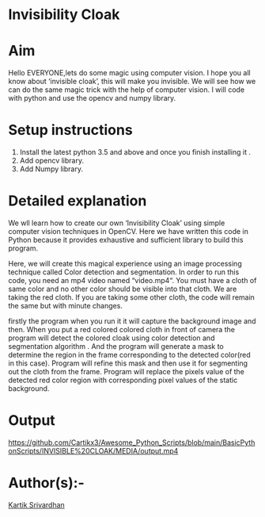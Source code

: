 # Invisibility Cloak

# Aim
  Hello EVERYONE,lets do some magic using computer vision. I hope you all know about ‘invisible cloak’, this will make you invisible. We will see how we can do the same magic       trick   with the help of computer vision. I will code with python and use the opencv and numpy library.
  
# Setup instructions
  
  1. Install the latest python 3.5 and above and once you finish installing it .
  2. Add opencv library.
  3. Add Numpy library.
  
# Detailed explanation
  
  We wll learn how to create our own ‘Invisibility Cloak’ using simple computer vision techniques in OpenCV. Here we have written this code in Python because it provides             exhaustive and sufficient library to build this program.

  Here, we will create this magical experience using an image processing technique called Color detection and segmentation. In order to run this code, you need an mp4 video named   “video.mp4“. You must have a cloth of same color and no other color should be visible into that cloth. We are taking the red cloth. If you are taking some other cloth, the code   will remain the same but with minute changes.
  
  firstly the program when you run it it will capture the background image and then. When you put a red colored colored cloth in front of camera the program will detect the colored cloak using color detection and segmentation algorithm . And the program will generate a mask to determine the region in the frame corresponding to the detected color(red in this case). Program  will refine this mask and then use it for segmenting out the cloth from the frame. Program will replace the pixels value of the detected red color region with corresponding pixel values of the static background. 




# Output


https://github.com/Cartikx3/Awesome_Python_Scripts/blob/main/BasicPythonScripts/INVISIBLE%20CLOAK/MEDIA/output.mp4




# Author(s):-
  [Kartik Srivardhan](http://github.com/Cartikx3)



